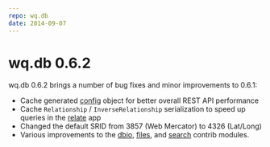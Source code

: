 ```yaml
---
repo: wq.db
date: 2014-09-07
---
```


# wq.db 0.6.2

wq.db 0.6.2 brings a number of bug fixes and minor improvements to 0.6.1:
- Cache generated [config](../config.md) object for better overall REST API performance
- Cache `Relationship` / `InverseRelationship` serialization to speed up queries in the [relate](../wq.db/patterns.md) app
- Changed the default SRID from 3857 (Web Mercator) to 4326 (Lat/Long)
- Various improvements to the [dbio](https://github.com/wq/django-data-wizard), [files](../wq.db/patterns.md), and [search](../wq.db/patterns.md) contrib modules.
